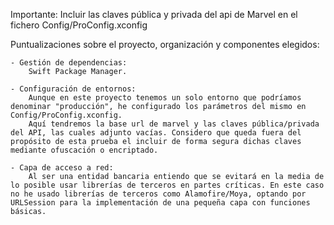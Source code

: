 
Importante: Incluir las claves pública y privada del api de Marvel en el fichero Config/ProConfig.xconfig

Puntualizaciones sobre el proyecto, organización y componentes elegidos:

    - Gestión de dependencias: 
        Swift Package Manager.
        
    - Configuración de entornos: 
        Aunque en este proyecto tenemos un solo entorno que podríamos denominar "producción", he configurado los parámetros del mismo en Config/ProConfig.xconfig. 
        Aquí tendremos la base url de marvel y las claves pública/privada del API, las cuales adjunto vacías. Considero que queda fuera del propósito de esta prueba el incluir de forma segura dichas claves mediante ofuscación o encriptado.
        
    - Capa de acceso a red: 
        Al ser una entidad bancaria entiendo que se evitará en la media de lo posible usar librerías de terceros en partes críticas. En este caso no he usado librerías de terceros como Alamofire/Moya, optando por URLSession para la implementación de una pequeña capa con funciones básicas.
